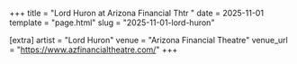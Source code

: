 +++
title = "Lord Huron at Arizona Financial Thtr "
date = 2025-11-01
template = "page.html"
slug = "2025-11-01-lord-huron"

[extra]
artist = "Lord Huron"
venue = "Arizona Financial Theatre"
venue_url = "https://www.azfinancialtheatre.com/"
+++
